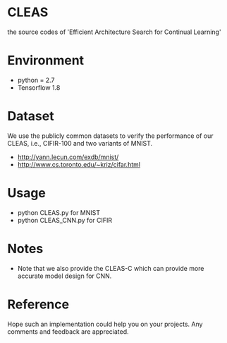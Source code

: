 # CLEAS
the source codes of 'Efficient Architecture Search for Continual Learning'

# Environment
* python = 2.7
* Tensorflow 1.8

# Dataset
We use the publicly common datasets to verify the performance of our CLEAS, i.e., CIFIR-100 and two variants of MNIST.
* http://yann.lecun.com/exdb/mnist/
* http://www.cs.toronto.edu/~kriz/cifar.html

# Usage
*  python CLEAS.py for MNIST
*  python CLEAS_CNN.py for CIFIR

# Notes
* Note that we also provide the CLEAS-C which can provide more accurate model design for CNN.

# Reference
Hope such an implementation could help you on your projects. Any comments and feedback are appreciated.
